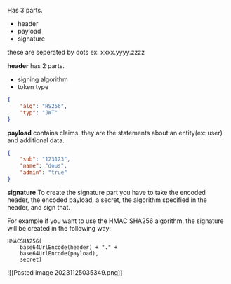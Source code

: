 Has 3 parts.
- header
- payload
- signature

these are seperated by dots
ex:
xxxx.yyyy.zzzz

**header**
has 2 parts.
- signing algorithm
- token type
```json
{
	"alg": "HS256",
	"typ": "JWT"
}
```

**payload**
contains claims. they are the statements about an entity(ex: user) and additional data.
```json
{
	"sub": "123123",
	"name": "dous",
	"admin": "true"
}
```

**signature**
To create the signature part you have to take the encoded header, the encoded payload, a secret, the algorithm specified in the header, and sign that.

For example if you want to use the HMAC SHA256 algorithm, the signature will be created in the following way:

```
HMACSHA256(
	base64UrlEncode(header) + "." + 
	base64UrlEncode(payload),
	secret)
```

![[Pasted image 20231125035349.png]]

